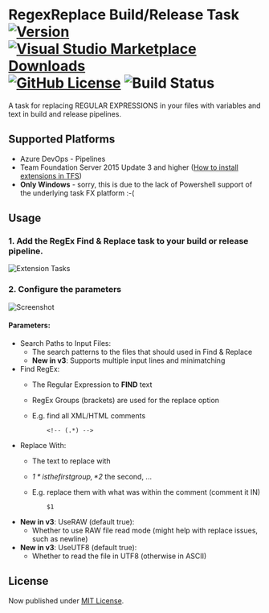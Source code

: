 # RegexReplace Build/Release Task [![Version](https://img.shields.io/vscode-marketplace/v/knom.regexreplace-task.svg?label=VS%20Marketplace&logo=visual-studio-code&logoColor=white)](https://marketplace.visualstudio.com/items?itemName=knom.regexreplace-task) [![Visual Studio Marketplace Downloads](https://img.shields.io/vscode-marketplace/d/knom.regexreplace-task.svg?logo=visual-studio-code&logoColor=white)](https://marketplace.visualstudio.com/items?itemName=knom.regexreplace-task) [![GitHub License](https://img.shields.io/github/license/mashape/apistatus.svg)](https://github.com/knom/vsts-regex-tasks/blob/master/LICENSE) ![Build Status](https://knom-msft.visualstudio.com/_apis/public/build/definitions/9d8fcb7c-6c11-4014-9dc2-7966c94af2b2/5/badge)

A task for replacing REGULAR EXPRESSIONS in your files with variables and text in build and release pipelines.

## Supported Platforms

* Azure DevOps - Pipelines
* Team Foundation Server 2015 Update 3 and higher ([How to install extensions in TFS](https://www.visualstudio.com/en-us/docs/marketplace/get-tfs-extensions))
* **Only Windows** - sorry, this is due to the lack of Powershell support of the underlying task FX platform :-(

## Usage

### 1. Add the RegEx Find & Replace task to your build or release pipeline.

![Extension Tasks](https://raw.githubusercontent.com/knom/vsts-regex-tasks/master/docs/addtask.png "Extension Tasks")

### 2. Configure the parameters

![Screenshot](https://raw.githubusercontent.com/knom/vsts-regex-tasks/master/docs/regexreplace.png "Screenshot")

#### Parameters:

* Search Paths to Input Files:
  * The search patterns to the files that should used in Find & Replace
  * **New in v3**: Supports multiple input lines and minimatching
* Find RegEx:
  * The Regular Expression to **FIND** text
  * RegEx Groups (brackets) are used for the replace option
  * E.g. find all XML/HTML comments

            <!-- (.*) -->
* Replace With:
  * The text to replace with
  * *$1* is the first group, *$2* the second, ...
  * E.g. replace them with what was within the comment (comment it IN)
  
            $1
* **New in v3**: UseRAW (default true):
  * Whether to use RAW file read mode (might help with replace issues, such as newline)
* **New in v3**: UseUTF8 (default true):
  * Whether to read the file in UTF8 (otherwise in ASCII)

## License

Now published under [MIT License](https://github.com/knom/vsts-markdown-tasks/blob/master/LICENSE).
